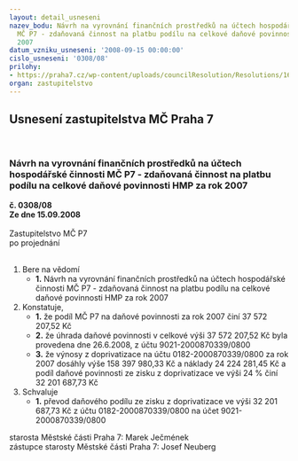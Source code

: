 ```yaml
---
layout: detail_usneseni
nazev_bodu: Návrh na vyrovnání finančních prostředků na účtech hospodářské činnosti
  MČ P7 - zdaňovaná činnost na platbu podílu na celkové daňové povinnosti HMP za rok
  2007
datum_vzniku_usneseni: '2008-09-15 00:00:00'
cislo_usneseni: '0308/08'
prilohy:
- https://praha7.cz/wp-content/uploads/councilResolution/Resolutions/16105/4-08-0920r.doc
organ: zastupitelstvo
---
```

<div id="ucUsn_pList" class="usn">
	<span><h2>Usnesení zastupitelstva MČ Praha 7 </h2>
<br></span><div class="standBody">
<span><h3>Návrh na vyrovnání finančních prostředků na účtech hospodářské činnosti MČ P7 - zdaňovaná činnost na platbu podílu na celkové daňové povinnosti HMP za rok 2007</h3></span><div class="center">
		<strong>č. 0308/08</strong><br>
	</div>
<div class="center">
		<strong>Ze dne 15.09.2008</strong><br><br>
	</div>Zastupitelstvo MČ P7<br> po projednání<br><br><ol>
<li>Bere na vědomí<ul><li>
<strong>1.</strong> Návrh na vyrovnání finančních prostředků na účtech hospodářské činnosti MČ P7 - zdaňovaná činnost na platbu podílu na celkové daňové povinnosti HMP za rok 2007</li></ul>
</li>
<li>Konstatuje,<ul>
<li>
<strong>1.</strong> že podíl MČ P7 na daňové povinnosti za rok 2007 činí 37 572 207,52 Kč </li>
<li>
<strong>2.</strong> že úhrada daňové povinnosti v celkové výši 37 572 207,52 Kč byla provedena dne 26.6.2008, z účtu 9021-2000870339/0800</li>
<li>
<strong>3.</strong> že výnosy z doprivatizace na účtu 0182-2000870339/0800 za rok 2007 dosáhly výše 158 397 980,33 Kč a náklady 24 224 281,45 Kč a podíl daňové povinnosti ze zisku z doprivatizace ve výši 24 % činí 32 201 687,73 Kč</li>
</ul>
</li>
<li>Schvaluje<ul><li>
<strong>1.</strong> převod daňového podílu ze zisku z doprivatizace ve výši 32 201 687,73 Kč z účtu 0182-2000870339/0800 na účet 9021-2000870339/0800</li></ul>
</li>
</ol>starosta Městské části Praha 7: Marek Ječmének<br>zástupce starosty Městské části Praha 7: Josef Neuberg
</div>
</div>
